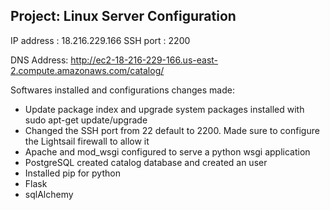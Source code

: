 ## Project: Linux Server Configuration

IP address : 18.216.229.166
SSH port : 2200

DNS Address: http://ec2-18-216-229-166.us-east-2.compute.amazonaws.com/catalog/

Softwares installed and configurations changes made:
- Update package index and upgrade system packages installed with sudo apt-get update/upgrade
- Changed the SSH port from 22 default to 2200. Made sure to configure the Lightsail firewall to allow it
- Apache and mod_wsgi
    configured to serve a python wsgi application
- PostgreSQL
    created catalog database and created an user
- Installed pip for python
- Flask
- sqlAlchemy